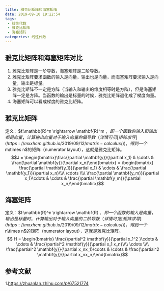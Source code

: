 ```yaml
---
title: 雅克比矩阵和海塞矩阵
date: 2019-09-10 19:22:54
tags:
 - 线性代数
 - 雅克比矩阵
 - 海塞矩阵
categories: 线性代数
---
```


## 雅克比矩阵和海塞矩阵对比
1. 雅克比矩阵是一阶导数，海塞矩阵是二阶导数。
2. 雅克比矩阵要求函数的输入是向量，输出也是向量，而海塞矩阵要求输入是向量，输出是标量。
3. 雅克比矩阵不一定是方阵（当输入和输出的维度相等时是方阵），但是海塞矩阵一定是方阵。当函数的输出是标量的时候，雅克比矩阵退化成了梯度向量。
4. 海塞矩阵可以看成梯度的雅克比矩阵。

## 雅克比矩阵
定义：$f:\mathbb{R}^n \rightarrow \mathbf{R}^m $，即一个函数的输入和输出都是向量，计算输出向量对于输入向量的偏导数（详情可见[矩阵求导](https://mxxhcm.github.io/2019/09/12/matrix-calculus/))，得到一个$m\times n$的矩阵（numerator layout），这就是雅克比矩阵。
$$J = \begin{bmatrix}\frac{\partial \mathbf{y}}{\partial x_1} & \cdots & \frac{\partial \mathbf{y}}{\partial x_n}\end{bmatrix} = \begin{bmatrix} \frac{\partial \mathbf{y_1}}{\partial x_1} & \cdots & \frac{\partial \mathbf{y_1}}{\partial x_n}\\\\ \cdots \\\\ \frac{\partial \mathbf{y_m}}{\partial x_1}\cdots & \cdots & \frac{\partial \mathbf{y_m}}{\partial x_n}\end{bmatirx}$$



## 海塞矩阵
定义：$f:\mathbb{R}^n \rightarrow \mathbf{R} $，即一个函数的输入是向量，输出是标量时，计算输出对于输入向量的二阶导数（详情可见[矩阵求导](https://mxxhcm.github.io/2019/09/12/matrix-calculus/))，得到一个$n\times n$的矩阵（numerator layout），这就是雅克比矩阵。
$$ H = \begin{bmatrix} \frac{\partial^2 \mathbf{y}}{\partial x_1^2 }\cdots & \cdots & \frac{\partial^2 \mathbf{y}}{\partial x_1 x_n}\\\\ \cdots \\\\ \frac{\partial^2 \mathbf{y}}{\partial x_nx_1}\cdots & \cdots & \frac{\partial^2 \mathbf{y}}{\partial x_nx_n}\end{bmatrix}$$


## 参考文献
1.https://zhuanlan.zhihu.com/p/67521774
